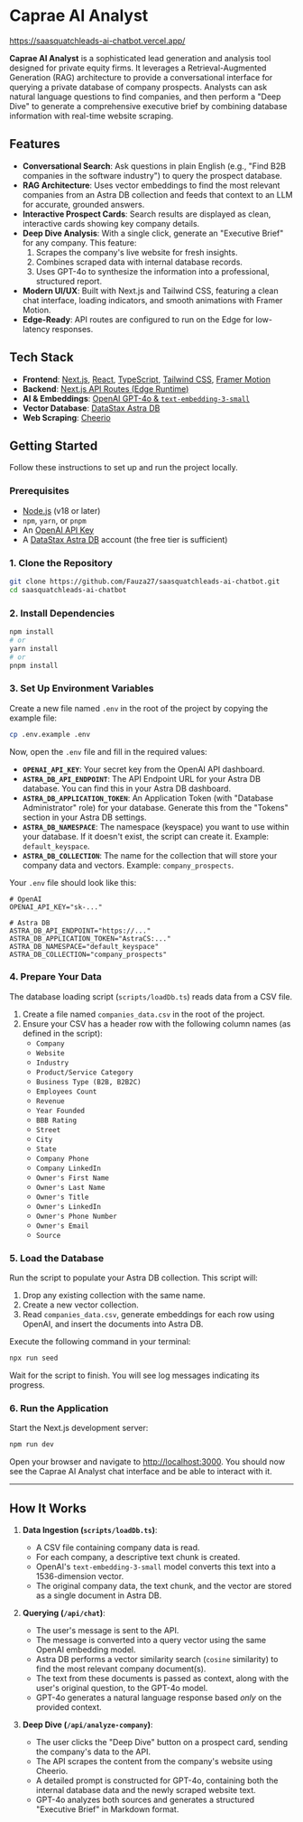 # Caprae AI Analyst
https://saasquatchleads-ai-chatbot.vercel.app/

**Caprae AI Analyst** is a sophisticated lead generation and analysis tool designed for private equity firms. It leverages a Retrieval-Augmented Generation (RAG) architecture to provide a conversational interface for querying a private database of company prospects. Analysts can ask natural language questions to find companies, and then perform a "Deep Dive" to generate a comprehensive executive brief by combining database information with real-time website scraping.

## Features

- **Conversational Search**: Ask questions in plain English (e.g., "Find B2B companies in the software industry") to query the prospect database.
- **RAG Architecture**: Uses vector embeddings to find the most relevant companies from an Astra DB collection and feeds that context to an LLM for accurate, grounded answers.
- **Interactive Prospect Cards**: Search results are displayed as clean, interactive cards showing key company details.
- **Deep Dive Analysis**: With a single click, generate an "Executive Brief" for any company. This feature:
  1. Scrapes the company's live website for fresh insights.
  2. Combines scraped data with internal database records.
  3. Uses GPT-4o to synthesize the information into a professional, structured report.
- **Modern UI/UX**: Built with Next.js and Tailwind CSS, featuring a clean chat interface, loading indicators, and smooth animations with Framer Motion.
- **Edge-Ready**: API routes are configured to run on the Edge for low-latency responses.

## Tech Stack

- **Frontend**: [Next.js](https://nextjs.org/), [React](https://reactjs.org/), [TypeScript](https://www.typescriptlang.org/), [Tailwind CSS](https://tailwindcss.com/), [Framer Motion](https://www.framer.com/motion/)
- **Backend**: [Next.js API Routes (Edge Runtime)](https://nextjs.org/docs/app/building-your-application/routing/route-handlers)
- **AI & Embeddings**: [OpenAI GPT-4o & `text-embedding-3-small`](https://openai.com/)
- **Vector Database**: [DataStax Astra DB](https://www.datastax.com/products/astra-db)
- **Web Scraping**: [Cheerio](https://cheerio.js.org/)

## Getting Started

Follow these instructions to set up and run the project locally.

### Prerequisites

- [Node.js](https://nodejs.org/en/) (v18 or later)
- `npm`, `yarn`, or `pnpm`
- An [OpenAI API Key](https://platform.openai.com/api-keys)
- A [DataStax Astra DB](https://astra.datastax.com/) account (the free tier is sufficient)

### 1. Clone the Repository

```bash
git clone https://github.com/Fauza27/saasquatchleads-ai-chatbot.git
cd saasquatchleads-ai-chatbot
```

### 2. Install Dependencies

```bash
npm install
# or
yarn install
# or
pnpm install
```

### 3. Set Up Environment Variables

Create a new file named `.env` in the root of the project by copying the example file:

```bash
cp .env.example .env
```

Now, open the `.env` file and fill in the required values:

- **`OPENAI_API_KEY`**: Your secret key from the OpenAI API dashboard.
- **`ASTRA_DB_API_ENDPOINT`**: The API Endpoint URL for your Astra DB database. You can find this in your Astra DB dashboard.
- **`ASTRA_DB_APPLICATION_TOKEN`**: An Application Token (with "Database Administrator" role) for your database. Generate this from the "Tokens" section in your Astra DB settings.
- **`ASTRA_DB_NAMESPACE`**: The namespace (keyspace) you want to use within your database. If it doesn't exist, the script can create it. Example: `default_keyspace`.
- **`ASTRA_DB_COLLECTION`**: The name for the collection that will store your company data and vectors. Example: `company_prospects`.

Your `.env` file should look like this:

```env
# OpenAI
OPENAI_API_KEY="sk-..."

# Astra DB
ASTRA_DB_API_ENDPOINT="https://..."
ASTRA_DB_APPLICATION_TOKEN="AstraCS:..."
ASTRA_DB_NAMESPACE="default_keyspace"
ASTRA_DB_COLLECTION="company_prospects"
```

### 4. Prepare Your Data

The database loading script (`scripts/loadDb.ts`) reads data from a CSV file.

1. Create a file named `companies_data.csv` in the root of the project.
2. Ensure your CSV has a header row with the following column names (as defined in the script):
   - `Company`
   - `Website`
   - `Industry`
   - `Product/Service Category`
   - `Business Type (B2B, B2B2C)`
   - `Employees Count`
   - `Revenue`
   - `Year Founded`
   - `BBB Rating`
   - `Street`
   - `City`
   - `State`
   - `Company Phone`
   - `Company LinkedIn`
   - `Owner's First Name`
   - `Owner's Last Name`
   - `Owner's Title`
   - `Owner's LinkedIn`
   - `Owner's Phone Number`
   - `Owner's Email`
   - `Source`

### 5. Load the Database

Run the script to populate your Astra DB collection. This script will:

1.  Drop any existing collection with the same name.
2.  Create a new vector collection.
3.  Read `companies_data.csv`, generate embeddings for each row using OpenAI, and insert the documents into Astra DB.

Execute the following command in your terminal:

```bash
npx run seed
```

Wait for the script to finish. You will see log messages indicating its progress.

### 6. Run the Application

Start the Next.js development server:

```bash
npm run dev
```

Open your browser and navigate to [http://localhost:3000](http://localhost:3000). You should now see the Caprae AI Analyst chat interface and be able to interact with it.

---

## How It Works

1.  **Data Ingestion (`scripts/loadDb.ts`)**:

    - A CSV file containing company data is read.
    - For each company, a descriptive text chunk is created.
    - OpenAI's `text-embedding-3-small` model converts this text into a 1536-dimension vector.
    - The original company data, the text chunk, and the vector are stored as a single document in Astra DB.

2.  **Querying (`/api/chat`)**:

    - The user's message is sent to the API.
    - The message is converted into a query vector using the same OpenAI embedding model.
    - Astra DB performs a vector similarity search (`cosine` similarity) to find the most relevant company document(s).
    - The text from these documents is passed as context, along with the user's original question, to the GPT-4o model.
    - GPT-4o generates a natural language response based _only_ on the provided context.

3.  **Deep Dive (`/api/analyze-company`)**:
    - The user clicks the "Deep Dive" button on a prospect card, sending the company's data to the API.
    - The API scrapes the content from the company's website using Cheerio.
    - A detailed prompt is constructed for GPT-4o, containing both the internal database data and the newly scraped website text.
    - GPT-4o analyzes both sources and generates a structured "Executive Brief" in Markdown format.
